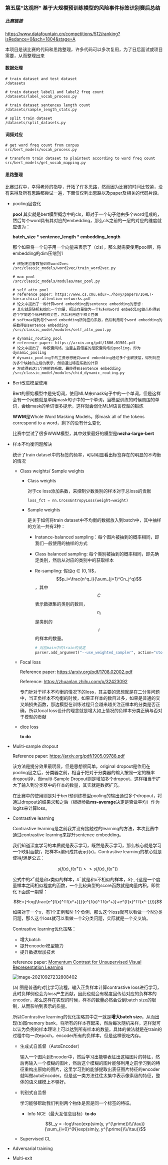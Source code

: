 ### 第五届“达观杯” 基于大规模预训练模型的风险事件标签识别赛后总结

##### 比赛链接

https://www.datafountain.cn/competitions/512/ranking?isRedance=0&sch=1804&stage=A

本项目是该比赛的代码和思路整理，许多代码可以多次复用，为了日后面试或项目需要，从而整理出来

#### 数据处理

```
# train dataset and test dataset
/datasets

# train dataset label1 and label2 freq count
/datasets/label_vocab_process.py

# train dataset sentences length count
/datasets/sample_length_stats.py

# split train dataset
/datasets/split_datasets.py
```

#### 词频对应

```
# get word freq count from corpus
src/bert_models/vocak_process.py

# transform train dataset to plaintext according to word freq count
src/bert_models/get_vocab_mapping.py
```

#### 思路整理

比赛过程中，幸得老师的指导，开拓了许多思路，然而因为比赛的时间比较紧，没有来得及所有思路都尝试一遍，下面仅仅列出思路以及paper及相关的代码片段。

- pooling层变化

  **pool** 其实就是bert模型概念中的cls，即对于一个句子他由多个word组成的，然后每个word具有其对应的embedding，那么cls之前的一层的对应的维度就应该为：

  **batch_size * sentence_length * embedding_length**

  那个如果将一个句子用一个向量来表示了（cls），那么就需要使用pool层，将embedding的dim压缩到1

  ```
  # 根据无监督数据训练word2vec
  /src/classic_models/word2vec/train_word2vec.py
  
  # max-pool
  /src/classic_models/modules/max_pool.py
  
  # self_attn_pool
  # reference paper: https://www.cs.cmu.edu/~./hovy/papers/16HLT-hierarchical-attention-networks.pdf
  # 论文中提出了一种计算word embedding到sentence embedding的思想：
  # 其实就是随机初始化一个向量，把该向量做为一个标杆同word embedding做点积得到这个字同这个标杆的相关性，然后利用这个相关性做
  # softmax得到每个word embedding所对应的系数，然后利用每个word embedding的系数得到sentence embedding
  /src/classic_model/modules/self_attn_pool.py
  
  # dynamic_routing_pool
  # reference paper: https://arxiv.org/pdf/1806.01501.pdf
  # 论文中提出了一种胶囊网络，这里主要借鉴的是胶囊网络的pooling，即为dynamic_pooling
  # dynamic_pooling中的主要思想是将word embedding通过多个全联接层，得到对应的多个映射的之后的表示，然后通过特定系数的计算
  # 方式得到这几个映射的系数，最终得到sentence embedding
  /src/classic_model/modules/chid_dynamic_routing.py
  ```

- Bert改进模型使用

  Bert的原始模型中是先切词，使用MLM来mask句子中的一个单词，但是这样会有一个问题就是单纯mask句子中的一个单词，当模型训练的时候周围的单词，会给mask的单词很多提示，这样就会弱化MLM语言模型的锻炼

  **WWM**是Whole Word Masking Models，即mask all of the tokens correspond to a word，剩下的没有什么变化

  比赛中尝试了很多WWM模型，其中效果最好的模型是**nezha-large-bert**

- 样本不均衡问题解决

  统计了train dataset中的标签的频率，可以明显看出标签存在的明显的不均衡的情况

  - Class weights/ Sample weights

    - Class weights

      对于ce loss添加系数，来控制少数类别的样本对于总loss的贡献

      ```python
      loss_fct = nn.CrossEntropyLoss(weight=weight)
      ```

    - Sample weights

      是关于如何将train dataset中不均衡的数据放入到batch中，其中抽样的方法一共有3种：

      - Instance-balanced sampling：每个图片被抽到的概率相同，即我们一般使用的抽样的方式

      - Class balanced sampling: 每个类别被抽到的概率相同，即先确定类别，然后从对应的类别中的获取样本

      - Re-sampling: 假设$q \in(0,1)$$， $$p_i=\frac{n^q_i}{\sum_{j=1}^Cn_j^q}$$，其中$$C$$表示数据集的类别的数目，$$n_i$$是类别的$$i$$的样本的数量。

        ```python
        # 对应main中的train的设定
        parser.add_argument("--use_weighted_sampler", action="store_true", help="use weighted sampler")                        
        ```

  - Focal loss

    Reference paper: https://arxiv.org/pdf/1708.02002.pdf

    Reference: https://zhuanlan.zhihu.com/p/32423092

    专门针对于样本不均衡的情况下的loss，其主要的思想就是在二分类问题中，当正负样本不均衡的时候，如果正样本的数目过多，如果是普通的交叉熵损失函数，那边模型在训练过程只会越来越关注正样本的分类是否正确，所以focal loss设计的理念就是增大如上情况的负样本分类正确与否对于模型的贡献

  - dice loss

    **to do**

- Muliti-sample dropout

  Reference paper: https://arxiv.org/pdf/1905.09788.pdf

  该方法是提分效果最明显，但是思想很简单。original dropout是作用在pooling层之后，分类器之前，相当于把对于分类器的输入按照一定的概率dropout掉，而multi-Sample Dropout则是增加多个dropout，这样相当于扩大了输入到分类器中的样本的数量，其实就是数据扩充。

  在比赛中的使用则是对于bert预训练模型pooling的输出通过多个dropout，将通过dropout的结果求和之后（根据参数**ms-average**决定是否做平均）作为logits来计算loss。

- Contrastive learning

  Contrastive learning是之前我并没有接触过的learning的方法，本次比赛中通过contrastive learning来提升sentence embedding。

  我们知道深度学习的本质就是表示学习，既然是表示学习，那么核心就是学习一个映射函数$f$，把样本$x$编码成其表示$f(x)$，Contrastive learning的核心就是使得$f$满足公式：

  $$s(f(x),f(x^+)) >> s(f(x), f(x^-))$$

  公式中的$x^+$就是和$x$类似的样本，$x^-$就是和$x$不相似的样本，$S(\cdot, \cdot)$这是一个度量样本之间相似程度的函数，一个比较典型的score函数就是向量内积。即优化下面这一期望：

  $$E=[-log(\frac{e^{f(x)^Tf(x^+)}}{e^{f(x)^Tf(x^+)}+e^{f(x)^Tf(x^-)}})]$$

  如果对于一个$x$，有1个正例和N-1个负例，那么这个loss就可以看做一个N分类问题，那么这个loss就可以看做一个2分类问题，实际就是一个交叉熵。

  Contrastive learning优化策略：

  - 增大batch
  - 提升encoder模型能力
  - 提升数据增加技术

  reference paper: [Momentum Contrast for Unsupervised Visual Representation Learning](https://arxiv.org/abs/1911.05722)

  ![image-20210927232808402](/Users/zhuyue/Code/Python/data_grand_competition_review/contrastive_learning.png)

  (a) 图是普通的对比学习流程，输入正负样本计算contrastive loss进行学习，此时负样例也会为loss产生贡献，因此也就会有梯度回传给对应的负样本的encoder，那么这样在实现的时候，样本的数量必然会受到batch size的限制，从而影响到表示的质量。

  所以Contrastive learning的优化策略其中之一就是**增大batch size**，从而出现(b)图memory bank，将所有的样本存起来，然后每次随机采样，这样就可以认为负例的样本理论上可以达到所有样本的数量。具体的做法就是在train的过程中每一次epoch，encoder所有的负样本，但是这样很吃内存。

  - 生成式自监督（AutoEncoder）

    输入一个图片到Encoder中，然后学习出能够表征出这幅图片的特征，然后再输入一个模糊的图片，然后这个模糊的图片能够利用之前学习到的特征重构出原始的图片，这里学习到的能够提取出表征图片特征的encoder就叫做autoEncoder。但是这一类方法往往太集中表示像素级的特征，整体的语义建模上不够好。

  - 判别式自监督

    学习能够帮助我们判别两个物体是否是同一个标签的特征。

    - Info NCE（最大互信息目标）**to do**

      $$L_y = -log\frac{exp(sim(y, y^{\prime})\\/\tau)}{\sum_{i=0}^{N}exp(sim(y, y^{\prime})\\/\tau)}$$

  - Supervised CL

- Adversarial training

- Multi-exit